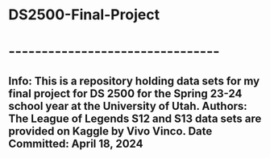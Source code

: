 # DS2500-Final-Project

# --------------------------------
Info:  This is a repository holding data sets for my final project for DS 2500 for the Spring 23-24 school year at the University of Utah.
Authors: The League of Legends S12 and S13 data sets are provided on Kaggle by Vivo Vinco.
Date Committed:  April 18, 2024
--------------------------------
